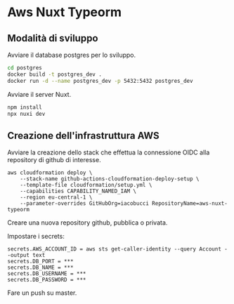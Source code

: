 # Aws Nuxt Typeorm

## Modalità di sviluppo

Avviare il database postgres per lo sviluppo.

```bash
cd postgres
docker build -t postgres_dev .
docker run -d --name postgres_dev -p 5432:5432 postgres_dev
```

Avviare il server Nuxt.

```bash
npm install
npx nuxi dev
```

## Creazione dell'infrastruttura AWS

Avviare la creazione dello stack che effettua la connessione OIDC alla repository di github di interesse.

```
aws cloudformation deploy \
	--stack-name github-actions-cloudformation-deploy-setup \
	--template-file cloudformation/setup.yml \
	--capabilities CAPABILITY_NAMED_IAM \
	--region eu-central-1 \
	--parameter-overrides GitHubOrg=iacobucci RepositoryName=aws-nuxt-typeorm
```

Creare una nuova repository github, pubblica o privata.

Impostare i secrets:

```
secrets.AWS_ACCOUNT_ID = aws sts get-caller-identity --query Account --output text
secrets.DB_PORT = ***
secrets.DB_NAME = ***
secrets.DB_USERNAME = ***
secrets.DB_PASSWORD = ***
```

Fare un push su master.
